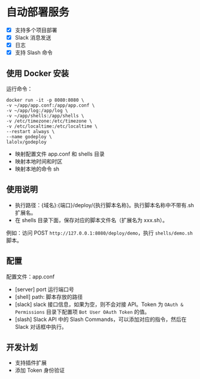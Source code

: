 # 自动部署服务

- [x] 支持多个项目部署
- [x] Slack 消息发送
- [x] 日志
- [x] 支持 Slash 命令

## 使用 Docker 安装

运行命令：

```shell
docker run -it -p 8080:8080 \
-v ~/app/app.conf:/app/app.conf \
-v ~/app/log:/app/log \
-v ~/app/shells:/app/shells \
-v /etc/timezone:/etc/timezone \
-v /etc/localtime:/etc/localtime \
--restart always \
--name godeploy \
lalolv/godeploy
```

- 映射配置文件 app.conf 和 shells 目录
- 映射本地时间和时区
- 映射本地的命令 sh

## 使用说明

- 执行路径：{域名}:{端口}/deploy/{执行脚本名称}。执行脚本名称中不带有.sh 扩展名。
- 在 shells 目录下面，保存对应的脚本文件名（扩展名为 xxx.sh）。

例如：访问 POST `http://127.0.0.1:8080/deploy/demo`，执行 `shells/demo.sh` 脚本。

## 配置

配置文件：app.conf

- [server] port 运行端口号
- [shell] path: 脚本存放的路径
- [slack] slack 接口信息，如果为空，则不会对接 API。Token 为 `OAuth & Permissions` 目录下配置项 `Bot User OAuth Token` 的值。
- [slash] Slack API 中的 Slash Commands，可以添加对应的指令，然后在 Slack 对话框中执行。

## 开发计划

- 支持插件扩展
- 添加 Token 身份验证
